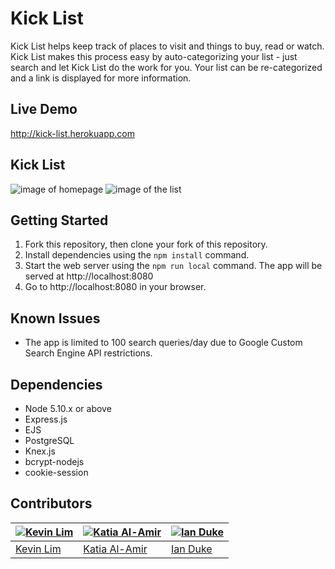 
# Kick List
Kick List helps keep track of places to visit and things to buy, read or watch. Kick List makes this process easy by auto-categorizing your list - just search and let Kick List do the work for you. Your list can be re-categorized and a link is displayed for more information.

## Live Demo
http://kick-list.herokuapp.com

## Kick List

![image of homepage](https://github.com/limkevi1/TODO-list/blob/master/images/homepage.png)
![image of the list](https://github.com/limkevi1/TODO-list/blob/master/images/list.png)

## Getting Started

1. Fork this repository, then clone your fork of this repository.
2. Install dependencies using the `npm install` command.
3. Start the web server using the `npm run local` command. The app will be served at http://localhost:8080
4. Go to http://localhost:8080 in your browser.

## Known Issues
- The app is limited to 100 search queries/day due to Google Custom Search Engine API restrictions.

## Dependencies

- Node 5.10.x or above
- Express.js
- EJS
- PostgreSQL
- Knex.js
- bcrypt-nodejs
- cookie-session

## Contributors

[![Kevin Lim](https://avatars1.githubusercontent.com/u/16856051?v=3&s=400)](https://github.com/limkevi1) | [![Katia Al-Amir](https://avatars0.githubusercontent.com/u/11549223?v=3&s=400)](https://github.com/kamir222) | [![Ian Duke](https://avatars2.githubusercontent.com/u/16829276?v=3&s=400)](https://github.com/1andee)
---|---|---
[Kevin Lim](https://github.com/limkevi1) | [Katia Al-Amir](https://github.com/kamir222) | [Ian Duke](https://github.com/1andee)
